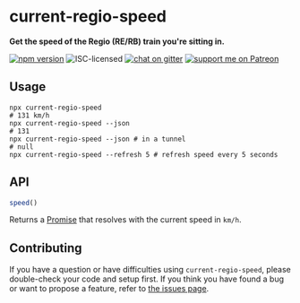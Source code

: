# current-regio-speed

**Get the speed of the Regio (RE/RB) train you're sitting in.**

[![npm version](https://img.shields.io/npm/v/current-regio-speed.svg)](https://www.npmjs.com/package/current-regio-speed)
![ISC-licensed](https://img.shields.io/github/license/derhuerst/current-regio-speed.svg)
[![chat on gitter](https://badges.gitter.im/derhuerst.svg)](https://gitter.im/derhuerst)
[![support me on Patreon](https://img.shields.io/badge/support%20me-on%20patreon-fa7664.svg)](https://patreon.com/derhuerst)


## Usage

```shell
npx current-regio-speed
# 131 km/h
npx current-regio-speed --json
# 131
npx current-regio-speed --json # in a tunnel
# null
npx current-regio-speed --refresh 5 # refresh speed every 5 seconds
```

## API

```js
speed()
```

Returns a [Promise](https://developer.mozilla.org/en-US/docs/Web/JavaScript/Reference/Global_Objects/Promise) that resolves with the current speed in `km/h`.


## Contributing

If you have a question or have difficulties using `current-regio-speed`, please double-check your code and setup first. If you think you have found a bug or want to propose a feature, refer to [the issues page](https://github.com/derhuerst/current-regio-speed/issues).
